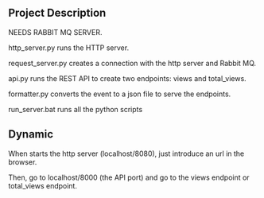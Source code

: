 ## Project Description

NEEDS RABBIT MQ SERVER.

http_server.py runs the HTTP server.

request_server.py creates a connection with the http server and Rabbit MQ.

api.py runs the REST API to create two endpoints: views and total_views.

formatter.py converts the event to a json file to serve the endpoints.

run_server.bat runs all the python scripts

## Dynamic

When starts the http server (localhost/8080), just introduce an url in the browser.

Then, go to localhost/8000 (the API port) and go to the views endpoint or total_views endpoint.